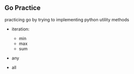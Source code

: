 ## Go Practice
practicing go by trying to implementing python utility methods 

- iteration:
    - min
    - max
    - sum

- any
- all


